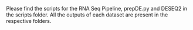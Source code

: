 Please find the scripts for the RNA Seq Pipeline, prepDE.py and DESEQ2 in the scripts folder.
All the outputs of each dataset are present in the respective folders.
